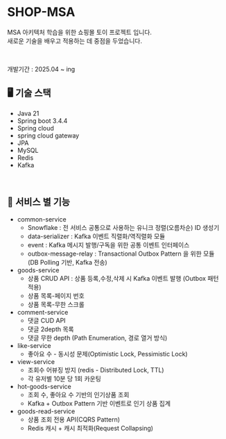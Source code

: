 # SHOP-MSA
MSA 아키텍처 학습을 위한 쇼핑몰 토이 프로젝트 입니다.
<br>
새로운 기술을 배우고 적용하는 데 중점을 두었습니다.

<br>

개발기간 : 2025.04 ~ ing

## 🖥 기술 스택
- Java 21
- Spring boot 3.4.4
- Spring cloud
- spring cloud gateway
- JPA
- MySQL
- Redis
- Kafka

</br>

## 📖 서비스 별 기능
- common-service
  - Snowflake : 전 서비스 공통으로 사용하는 유니크 정렬(오름차순) ID 생성기
  - data-serializer : Kafka 이벤트 직렬화/역직렬화 모듈
  - event : Kafka 메시지 발행/구독을 위한 공통 이벤트 인터페이스
  - outbox-message-relay : Transactional Outbox Pattern 을 위한 모듈 (DB Polling 기반, Kafka 전송)
- goods-service
  - 상품 CRUD API : 상품 등록,수정,삭제 시 Kafka 이벤트 발행 (Outbox 패턴 적용)
  - 상품 목록-페이지 번호
  - 상품 목록-무한 스크롤
- comment-service
  - 댓글 CUD API
  - 댓글 2depth 목록
  - 댓글 무한 depth (Path Enumeration, 경로 열거 방식)
- like-service
  - 좋아요 수 - 동시성 문제(Optimistic Lock, Pessimistic Lock) 
- view-service
  - 조회수 어뷰징 방지 (redis - Distributed Lock, TTL)
  - 각 유저별 10분 당 1회 카운팅
- hot-goods-service
  - 조회 수, 좋아요 수 기반의 인기상품 조회
  - Kafka + Outbox Pattern 기반 이벤트로 인기 상품 집계
- goods-read-service
  - 상품 조회 전용 API(CQRS Pattern)
  - Redis 캐시 + 캐시 최적화(Request Collapsing)
